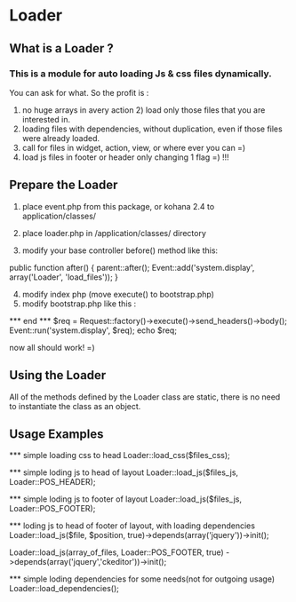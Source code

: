 # Loader

##  What is a Loader ? 
 
### This is a module for auto loading Js & css files dynamically. 
 You can ask for what. So the profit is : 
 
 1) no huge arrays in avery action  2) load only those files that you are interested in. 
 3) loading files with dependencies, without duplication, even 
    if those files were already loaded. 
 4) call for files in widget, action, view, or where ever you can =) 
 5) load js files in footer or header only changing 1 flag =) !!! 
 
## Prepare the Loader

1) place event.php from this package, or kohana 2.4 to application/classes/ 
 
2) place loader.php in /application/classes/ directory 

3) modify your base controller before() method like this: 

 public function after() 
 { 
    parent::after(); 
    Event::add('system.display', array('Loader', 'load_files')); 
 } 

4) modify index php (move execute() to bootstrap.php) 
5) modify bootstrap.php like this : 

 *** end *** 
 $req = Request::factory()->execute()->send_headers()->body(); 
 Event::run('system.display', $req); 
 echo $req; 
 
now all should work! =) 

## Using the Loader

All of the methods defined by the Loader class are static, there is 
no need to instantiate the class as an object. 
 

## Usage Examples

*** simple loading css to head 
 Loader::load_css($files_css); 

*** simple loding js to head of layout 
 Loader::load_js($files_js, Loader::POS_HEADER); 
 
*** simple loding js to footer of layout 
 Loader::load_js($files_js, Loader::POS_FOOTER); 
 
*** loding js to head of footer of layout, with loading dependencies 
 Loader::load_js($file, $position, true)->depends(array('jquery'))->init(); 
 
 Loader::load_js(array_of_files, Loader::POS_FOOTER, true) 
    ->depends(array('jquery','ckeditor'))->init(); 

*** simple loding dependencies for some needs(not for outgoing usage) 
 Loader::load_dependencies(); 

